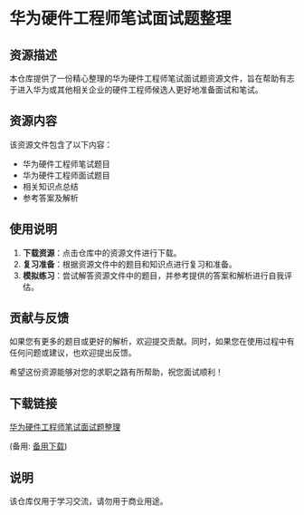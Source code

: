 # 华为硬件工程师笔试面试题整理

## 资源描述

本仓库提供了一份精心整理的华为硬件工程师笔试面试题资源文件，旨在帮助有志于进入华为或其他相关企业的硬件工程师候选人更好地准备面试和笔试。

## 资源内容

该资源文件包含了以下内容：

- 华为硬件工程师笔试题目
- 华为硬件工程师面试题目
- 相关知识点总结
- 参考答案及解析

## 使用说明

1. **下载资源**：点击仓库中的资源文件进行下载。
2. **复习准备**：根据资源文件中的题目和知识点进行复习和准备。
3. **模拟练习**：尝试解答资源文件中的题目，并参考提供的答案和解析进行自我评估。

## 贡献与反馈

如果您有更多的题目或更好的解析，欢迎提交贡献。同时，如果您在使用过程中有任何问题或建议，也欢迎提出反馈。

希望这份资源能够对您的求职之路有所帮助，祝您面试顺利！

## 下载链接
[华为硬件工程师笔试面试题整理](https://pan.quark.cn/s/da20ddcd4aee) 

(备用: [备用下载](https://pan.baidu.com/s/1Tn3-ZX_WCs4Lm37CGWSdsg?pwd=1234))

## 说明

该仓库仅用于学习交流，请勿用于商业用途。
